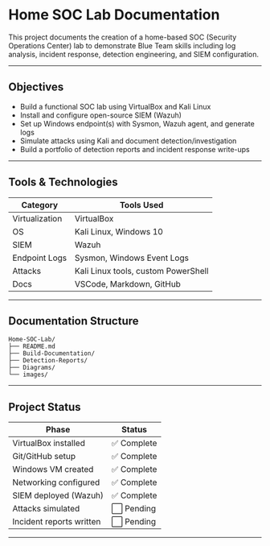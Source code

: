 # Home SOC Lab Documentation

This project documents the creation of a home-based SOC (Security Operations Center) lab to demonstrate Blue Team skills including log analysis, incident response, detection engineering, and SIEM configuration.

---

## Objectives

- Build a functional SOC lab using VirtualBox and Kali Linux
- Install and configure open-source SIEM (Wazuh)
- Set up Windows endpoint(s) with Sysmon, Wazuh agent, and generate logs
- Simulate attacks using Kali and document detection/investigation
- Build a portfolio of detection reports and incident response write-ups

---

## Tools & Technologies

| Category       | Tools Used                           |
|----------------|---------------------------------------|
| Virtualization | VirtualBox                           |
| OS             | Kali Linux, Windows 10               |
| SIEM           | Wazuh                                |
| Endpoint Logs  | Sysmon, Windows Event Logs           |
| Attacks        | Kali Linux tools, custom PowerShell  |
| Docs           | VSCode, Markdown, GitHub             |

---

## Documentation Structure

```
Home-SOC-Lab/
├── README.md
├── Build-Documentation/
├── Detection-Reports/
├── Diagrams/
└── images/
```

---

## Project Status

| Phase                     | Status       |
|---------------------------|--------------|
| VirtualBox installed      | ✅ Complete  |
| Git/GitHub setup          | ✅ Complete  |
| Windows VM created        | ✅ Complete  |
| Networking configured     | ✅ Complete  |
| SIEM deployed (Wazuh)     | ✅ Complete  |
| Attacks simulated         | ⬜ Pending   |
| Incident reports written  | ⬜ Pending   |

---
